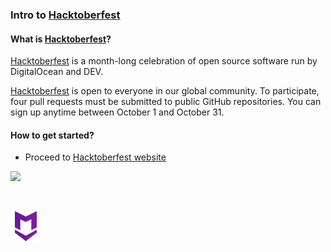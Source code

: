 ### Intro to [Hacktoberfest](https://hacktoberfest.digitalocean.com)

#### What is [Hacktoberfest](https://hacktoberfest.digitalocean.com)?

[Hacktoberfest](https://hacktoberfest.digitalocean.com) is a month-long celebration of open source software run by DigitalOcean and DEV.

[Hacktoberfest](https://hacktoberfest.digitalocean.com) is open to everyone in our global community.
To participate, four pull requests must be submitted to public GitHub repositories.
You can sign up anytime between October 1 and October 31.

#### How to get started?

* Proceed to [Hacktoberfest website](https://hacktoberfest.digitalocean.com)

![](hacktoberfest1.png)

![]()


![alt text](https://github.com/adam-p/markdown-here/raw/master/src/common/images/icon48.png "Logo Title Text 1")
